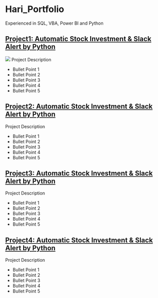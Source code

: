 # Hari_Portfolio
Experienced in SQL, VBA, Power BI and Python

## [Project1: Automatic Stock Investment & Slack Alert by Python](https://github.com/harikimu/stock_analysis_in_python)

![](https://pythonforfinance.net/wp-content/uploads/2017/01/Capture2-e1550567465223.png)
Project Description
* Bullet Point 1
* Bullet Point 2
* Bullet Point 3
* Bullet Point 4
* Bullet Point 5

## [Project2: Automatic Stock Investment & Slack Alert by Python](https://github.com/harikimu/stock_analysis_in_python)

Project Description
* Bullet Point 1
* Bullet Point 2
* Bullet Point 3
* Bullet Point 4
* Bullet Point 5

## [Project3: Automatic Stock Investment & Slack Alert by Python](https://github.com/harikimu/stock_analysis_in_python)

Project Description
* Bullet Point 1
* Bullet Point 2
* Bullet Point 3
* Bullet Point 4
* Bullet Point 5

## [Project4: Automatic Stock Investment & Slack Alert by Python](https://github.com/harikimu/stock_analysis_in_python)

Project Description
* Bullet Point 1
* Bullet Point 2
* Bullet Point 3
* Bullet Point 4
* Bullet Point 5
